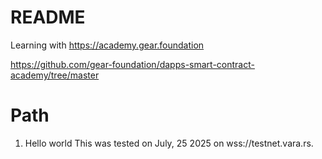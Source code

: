 # README
Learning with https://academy.gear.foundation

https://github.com/gear-foundation/dapps-smart-contract-academy/tree/master

# Path
1. Hello world
This was tested on July, 25 2025 on wss://testnet.vara.rs.